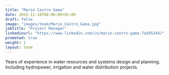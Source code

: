```yaml
---
title: "Mario Castro Gama"
date: 2015-11-18T00:00:00+01:00
draft: false
image: "images/team/Mario_Castro_Gama.jpg"
jobtitle: "Project Manager"
linkedinurl: "https://www.linkedin.com/in/mario-castro-gama-7a585244/"
promoted: true
weight: 1
layout: team
---
```


Years of experience in water resources and systems design and planning. Including hydropower, irrigation and water distribution projects.